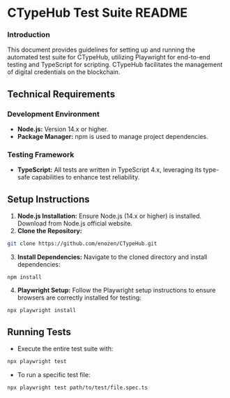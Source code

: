 
# CTypeHub Test Suite README

### Introduction
This document provides guidelines for setting up and running the automated test suite for CTypeHub, utilizing Playwright for end-to-end testing and TypeScript for scripting. CTypeHub facilitates the management of digital credentials on the blockchain.

## Technical Requirements

### Development Environment
- **Node.js:** Version 14.x or higher.
- **Package Manager:** npm is used to manage project dependencies.

### Testing Framework
- **TypeScript:** All tests are written in TypeScript 4.x, leveraging its type-safe capabilities to enhance test reliability.

## Setup Instructions
1. **Node.js Installation:** Ensure Node.js (14.x or higher) is installed. Download from Node.js official website.
2. **Clone the Repository:**
```bash
git clone https://github.com/enozen/CTypeHub.git
```
3. **Install Dependencies:** Navigate to the cloned directory and install dependencies:
```Copy code
npm install
```
4. **Playwright Setup:** Follow the Playwright setup instructions to ensure browsers are correctly installed for testing:
```Copy code
npx playwright install
```

## Running Tests

- Execute the entire test suite with:
```bash
npx playwright test
```
- To run a specific test file:
```bash
npx playwright test path/to/test/file.spec.ts
```











